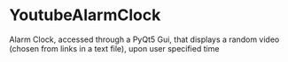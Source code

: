 # YoutubeAlarmClock
Alarm Clock, accessed through a PyQt5 Gui, that displays a random video (chosen from links in a text file), upon user specified time
